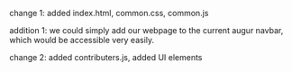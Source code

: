 change 1: added index.html, common.css, common.js

addition 1: we could simply add our webpage to the current augur navbar, which would be accessible very easily. 

change 2: added contributers.js, added UI elements
